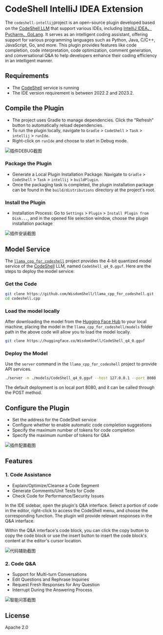 # CodeShell IntelliJ IDEA Extension

The `codeshell-intellij`project is an open-source plugin developed based on the [CodeShell LLM](https://github.com/WisdomShell/codeshell) that support various IDEs, including [IntelliJ IDEA、Pycharm、GoLang](https://www.jetbrains.com/zh-cn/products/). It serves as an intelligent coding assistant, offering support for various programming languages such as Python, Java, C/C++, JavaScript, Go, and more. This plugin provides features like code completion, code interpretation, code optimization, comment generation, and conversational Q&A to help developers enhance their coding efficiency in an intelligent manner.

## Requirements

- The [CodeShell](https://github.com/WisdomShell/llama_cpp_for_codeshell) service is running
- The IDE version requirement is between 2022.2 and 2023.2.

##  Compile the Plugin

- The project uses Gradle to manage dependencies. Click the "Refresh" button to automatically reload dependencies.
- To run the plugin locally, navigate to `Gradle` > `CodeShell` > `Task` > `intellij` > `runIde`.
- Right-click on `runIde` and choose to start in Debug mode.


![插件DEBUG截图](https://resource.zsmarter.cn/appdata/codeshell-intellij/screenshots/debug-plugin.png)

### Package the Plugin

- Generate a Local Plugin Installation Package: Navigate to `Gradle` > `CodeShell` > `Task` > `intellij` > `buildPlugin`.
- Once the packaging task is completed, the plugin installation package can be found in the `build/distributions` directory at the project's root.

### Install the Plugin

- Installation Process: Go to `Settings` > `Plugin` > `Install Plugin from Disk...`, and in the opened file selection window, choose the plugin installation package

![插件安装截图](https://resource.zsmarter.cn/appdata/codeshell-intellij/screenshots/install-plugin-disk.png)

##  Model Service

The [`llama_cpp_for_codeshell`](https://github.com/WisdomShell/llama_cpp_for_codeshell) project provides the 4-bit quantized model service of the [CodeShell](https://github.com/WisdomShell/codeshell) LLM, named `CodeShell_q4_0.gguf`. Here are the steps to deploy the model service:

### Get the Code

```bash
git clone https://github.com/WisdomShell/llama_cpp_for_codeshell.git
cd codeshell.cpp
```

### Load the model locally

After downloading the model from the [Hugging Face Hub](https://huggingface.co/WisdomShell/codeshell.gguf) to your local machine, placing the model in the `llama_cpp_for_codeshell/models` folder path in the above code will allow you to load the model locally.

```bash
git clone https://huggingface.co/WisdomShell/CodeShell_q4_0.gguf
```

### Deploy the Model

Use the `server` command in the `llama_cpp_for_codeshell` project to provide API services.

```bash
./server -m ./models/CodeShell_q4_0.gguf --host 127.0.0.1 --port 8080
```

The default deployment is on local port 8080, and it can be called through the POST method.

##  Configure the Plugin

- Set the address for the CodeShell service
- Configure whether to enable automatic code completion suggestions
- Specify the maximum number of tokens for code completion
- Specify the maximum number of tokens for Q&A

![插件配置截图](https://resource.zsmarter.cn/appdata/codeshell-intellij/screenshots/code_config.png)

## Features

### 1. Code Assistance

- Explain/Optimize/Cleanse a Code Segment
- Generate Comments/Unit Tests for Code
- Check Code for Performance/Security Issues

In the IDE sidebar, open the plugin's Q&A interface. Select a portion of code in the editor, right-click to access the CodeShell menu, and choose the corresponding function. The plugin will provide relevant responses in the Q&A interface.

Within the Q&A interface's code block, you can click the copy button to copy the code block or use the insert button to insert the code block's content at the editor's cursor location.

![代码辅助截图](https://resource.zsmarter.cn/appdata/codeshell-intellij/screenshots/code_inte.png)

### 2. Code Q&A

- Support for Multi-turn Conversations
- Edit Questions and Rephrase Inquiries
- Request Fresh Responses for Any Question
- Interrupt During the Answering Process

![智能问答截图](https://resource.zsmarter.cn/appdata/codeshell-intellij/screenshots/code_chat.jpg)

## License
Apache 2.0
